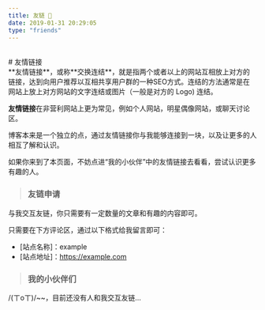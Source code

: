 ```yaml
---
title: 友链 👫
date: 2019-01-31 20:29:05
type: "friends"
---
```

<br/>
# 友情链接 
<br/>
**友情链接**，或称**交换连结**，就是指两个或者以上的网站互相放上对方的链接，达到向用户推荐以互相共享用户群的一种SEO方式。连结的方法通常是在网站上放上对方网站的文字连结或图片（一般是对方的 Logo) 连结。

**友情链接**在非营利网站上更为常见，例如个人网站，明星偶像网站，或聊天讨论区。

博客本来是一个独立的点，通过友情链接你与我能够连接到一块，以及让更多的人相互了解和认识。

如果你来到了本页面，不妨点进“我的小伙伴”中的友情链接去看看，尝试认识更多有趣的人。

> ### 友链申请

与我交互友链，你只需要有一定数量的文章和有趣的内容即可。

只需要在下方评论区，通过以下格式给我留言即可：
- [站点名称]：example
- [站点地址]：https://example.com

> ### 我的小伙伴们

/(ㄒoㄒ)/~~，目前还没有人和我交互友链...





